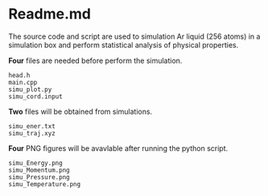 # Readme.md

The source code and script are used to simulation Ar liquid (256 atoms)
in a simulation box and perform statistical analysis of physical properties.

**Four** files are needed before perform the simulation.

    head.h
    main.cpp
    simu_plot.py
    simu_cord.input

**Two** files will be obtained from simulations.

    simu_ener.txt
    simu_traj.xyz

**Four** PNG figures will be avavlable after running 
the python script.

    simu_Energy.png
    simu_Momentum.png
    simu_Pressure.png
    simu_Temperature.png
